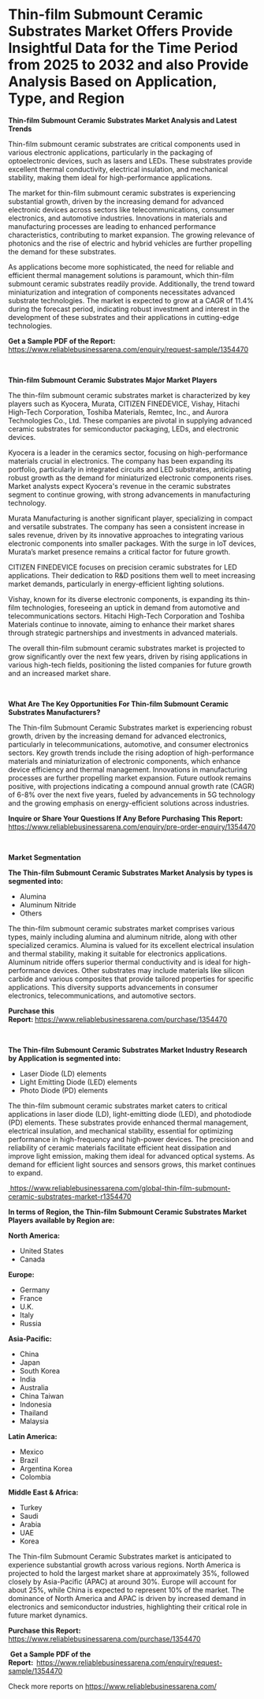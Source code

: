 <p><h1>Thin-film Submount Ceramic Substrates Market Offers Provide Insightful Data for the Time Period from 2025 to 2032 and also Provide Analysis Based on Application, Type, and Region</h1></p><p><strong>Thin-film Submount Ceramic Substrates Market Analysis and Latest Trends</strong></p>
<p><p>Thin-film submount ceramic substrates are critical components used in various electronic applications, particularly in the packaging of optoelectronic devices, such as lasers and LEDs. These substrates provide excellent thermal conductivity, electrical insulation, and mechanical stability, making them ideal for high-performance applications. </p><p>The market for thin-film submount ceramic substrates is experiencing substantial growth, driven by the increasing demand for advanced electronic devices across sectors like telecommunications, consumer electronics, and automotive industries. Innovations in materials and manufacturing processes are leading to enhanced performance characteristics, contributing to market expansion. The growing relevance of photonics and the rise of electric and hybrid vehicles are further propelling the demand for these substrates.</p><p>As applications become more sophisticated, the need for reliable and efficient thermal management solutions is paramount, which thin-film submount ceramic substrates readily provide. Additionally, the trend toward miniaturization and integration of components necessitates advanced substrate technologies. The market is expected to grow at a CAGR of 11.4% during the forecast period, indicating robust investment and interest in the development of these substrates and their applications in cutting-edge technologies.</p></p>
<p><strong>Get a Sample PDF of the Report:&nbsp;</strong> <a href="https://www.reliablebusinessarena.com/enquiry/request-sample/1354470?utm_campaign=3535&utm_medium=2&utm_source=Github&utm_content=ia&utm_term=07042025&utm_id=thin-film-submount-ceramic-substrates">https://www.reliablebusinessarena.com/enquiry/request-sample/1354470</a></p>
<p>&nbsp;</p>
<p><strong>Thin-film Submount Ceramic Substrates Major Market Players</strong></p>
<p><p>The thin-film submount ceramic substrates market is characterized by key players such as Kyocera, Murata, CITIZEN FINEDEVICE, Vishay, Hitachi High-Tech Corporation, Toshiba Materials, Remtec, Inc., and Aurora Technologies Co., Ltd. These companies are pivotal in supplying advanced ceramic substrates for semiconductor packaging, LEDs, and electronic devices.</p><p>Kyocera is a leader in the ceramics sector, focusing on high-performance materials crucial in electronics. The company has been expanding its portfolio, particularly in integrated circuits and LED substrates, anticipating robust growth as the demand for miniaturized electronic components rises. Market analysts expect Kyocera's revenue in the ceramic substrates segment to continue growing, with strong advancements in manufacturing technology.</p><p>Murata Manufacturing is another significant player, specializing in compact and versatile substrates. The company has seen a consistent increase in sales revenue, driven by its innovative approaches to integrating various electronic components into smaller packages. With the surge in IoT devices, Murata’s market presence remains a critical factor for future growth.</p><p>CITIZEN FINEDEVICE focuses on precision ceramic substrates for LED applications. Their dedication to R&D positions them well to meet increasing market demands, particularly in energy-efficient lighting solutions.</p><p>Vishay, known for its diverse electronic components, is expanding its thin-film technologies, foreseeing an uptick in demand from automotive and telecommunications sectors. Hitachi High-Tech Corporation and Toshiba Materials continue to innovate, aiming to enhance their market shares through strategic partnerships and investments in advanced materials.</p><p>The overall thin-film submount ceramic substrates market is projected to grow significantly over the next few years, driven by rising applications in various high-tech fields, positioning the listed companies for future growth and an increased market share.</p></p>
<p>&nbsp;</p>
<p><strong>What Are The Key Opportunities For Thin-film Submount Ceramic Substrates Manufacturers?</strong></p>
<p><p>The Thin-film Submount Ceramic Substrates market is experiencing robust growth, driven by the increasing demand for advanced electronics, particularly in telecommunications, automotive, and consumer electronics sectors. Key growth trends include the rising adoption of high-performance materials and miniaturization of electronic components, which enhance device efficiency and thermal management. Innovations in manufacturing processes are further propelling market expansion. Future outlook remains positive, with projections indicating a compound annual growth rate (CAGR) of 6-8% over the next five years, fueled by advancements in 5G technology and the growing emphasis on energy-efficient solutions across industries.</p></p>
<p><strong>Inquire or Share Your Questions If Any Before Purchasing This Report:</strong> <a href="https://www.reliablebusinessarena.com/enquiry/pre-order-enquiry/1354470?utm_campaign=3535&utm_medium=2&utm_source=Github&utm_content=ia&utm_term=07042025&utm_id=thin-film-submount-ceramic-substrates">https://www.reliablebusinessarena.com/enquiry/pre-order-enquiry/1354470</a></p>
<p>&nbsp;</p>
<p><strong>Market Segmentation</strong></p>
<p><strong>The Thin-film Submount Ceramic Substrates Market Analysis by types is segmented into:</strong></p>
<p><ul><li>Alumina</li><li>Aluminum Nitride</li><li>Others</li></ul></p>
<p><p>The thin-film submount ceramic substrates market comprises various types, mainly including alumina and aluminum nitride, along with other specialized ceramics. Alumina is valued for its excellent electrical insulation and thermal stability, making it suitable for electronics applications. Aluminum nitride offers superior thermal conductivity and is ideal for high-performance devices. Other substrates may include materials like silicon carbide and various composites that provide tailored properties for specific applications. This diversity supports advancements in consumer electronics, telecommunications, and automotive sectors.</p></p>
<p><strong>Purchase this Report:&nbsp;</strong><a href="https://www.reliablebusinessarena.com/purchase/1354470?utm_campaign=3535&utm_medium=2&utm_source=Github&utm_content=ia&utm_term=07042025&utm_id=thin-film-submount-ceramic-substrates">https://www.reliablebusinessarena.com/purchase/1354470</a></p>
<p>&nbsp;</p>
<p><strong>The Thin-film Submount Ceramic Substrates Market Industry Research by Application is segmented into:</strong></p>
<p><ul><li>Laser Diode (LD) elements</li><li>Light Emitting Diode (LED) elements</li><li>Photo Diode (PD) elements</li></ul></p>
<p><p>The thin-film submount ceramic substrates market caters to critical applications in laser diode (LD), light-emitting diode (LED), and photodiode (PD) elements. These substrates provide enhanced thermal management, electrical insulation, and mechanical stability, essential for optimizing performance in high-frequency and high-power devices. The precision and reliability of ceramic materials facilitate efficient heat dissipation and improve light emission, making them ideal for advanced optical systems. As demand for efficient light sources and sensors grows, this market continues to expand.</p></p>
<p><a href="https://www.reliablebusinessarena.com/global-thin-film-submount-ceramic-substrates-market-r1354470?utm_campaign=3535&utm_medium=2&utm_source=Github&utm_content=ia&utm_term=07042025&utm_id=thin-film-submount-ceramic-substrates">&nbsp;https://www.reliablebusinessarena.com/global-thin-film-submount-ceramic-substrates-market-r1354470</a></p>
<p><strong>In terms of Region, the Thin-film Submount Ceramic Substrates Market Players available by Region are:</strong></p>
<p>
    <p> <strong> North America: </strong>
        <ul>
            <li>United States</li>
            <li>Canada</li>
        </ul>
        </p> 
    <p> <strong> Europe: </strong>
        <ul>
            <li>Germany</li>
            <li>France</li>
            <li>U.K.</li>
            <li>Italy</li>
            <li>Russia</li>
        </ul>
        </p> 
    <p> <strong> Asia-Pacific: </strong>
        <ul>
            <li>China</li>
            <li>Japan</li>
            <li>South Korea</li>
            <li>India</li>
            <li>Australia</li>
            <li>China Taiwan</li>
            <li>Indonesia</li>
            <li>Thailand</li>
            <li>Malaysia</li>
        </ul>
        </p> 
    <p> <strong> Latin America: </strong>
        <ul>
            <li>Mexico</li>
            <li>Brazil</li>
            <li>Argentina Korea</li>
            <li>Colombia</li>
        </ul>
        </p> 
    <p> <strong> Middle East & Africa: </strong>
        <ul>
            <li>Turkey</li>
            <li>Saudi</li>
            <li>Arabia</li>
            <li>UAE</li>
            <li>Korea</li>
        </ul>
    </p>
    </p>
<p><p>The Thin-film Submount Ceramic Substrates market is anticipated to experience substantial growth across various regions. North America is projected to hold the largest market share at approximately 35%, followed closely by Asia-Pacific (APAC) at around 30%. Europe will account for about 25%, while China is expected to represent 10% of the market. The dominance of North America and APAC is driven by increased demand in electronics and semiconductor industries, highlighting their critical role in future market dynamics.</p></p>
<p><strong>Purchase this Report: </strong><a href="https://www.reliablebusinessarena.com/purchase/1354470?utm_campaign=3535&utm_medium=2&utm_source=Github&utm_content=ia&utm_term=07042025&utm_id=thin-film-submount-ceramic-substrates">https://www.reliablebusinessarena.com/purchase/1354470</a></p>
<p>&nbsp;<strong>Get a Sample PDF of the Report:&nbsp;&nbsp;</strong><a href="https://www.reliablebusinessarena.com/enquiry/request-sample/1354470?utm_campaign=3535&utm_medium=2&utm_source=Github&utm_content=ia&utm_term=07042025&utm_id=thin-film-submount-ceramic-substrates">https://www.reliablebusinessarena.com/enquiry/request-sample/1354470</a></p>
<p><strong></strong></p>
<p>Check more reports on <a href="https://www.reliablebusinessarena.com/?utm_campaign=3535&utm_medium=2&utm_source=Github&utm_content=ia&utm_term=07042025&utm_id=thin-film-submount-ceramic-substrates">https://www.reliablebusinessarena.com/</a></p>
